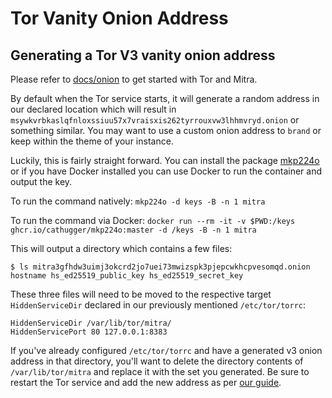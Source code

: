 # Tor Vanity Onion Address

## Generating a Tor V3 vanity onion address

Please refer to [docs/onion](./onion.md) to get started with Tor and Mitra.

By default when the Tor service starts, it will generate a random address in our declared location which will result in `msywkvrbkaslqfnloxssiuu57x7vraisxis262tyrrouxvw3lhhmvryd.onion` or something similar. You may want to use a custom onion address to `brand` or keep within the theme of your instance.

Luckily, this is fairly straight forward. You can install the package [mkp224o](https://github.com/cathugger/mkp224o) or if you have Docker installed you can use Docker to run the container and output the key.

To run the command natively: `mkp224o -d keys -B -n 1 mitra`

To run the command via Docker: `docker run --rm -it -v $PWD:/keys ghcr.io/cathugger/mkp224o:master -d /keys -B -n 1 mitra`

This will output a directory which contains a few files:

```shell
$ ls mitra3gfhdw3uimj3okcrd2jo7uei73mwizspk3pjepcwkhcpvesomqd.onion
hostname hs_ed25519_public_key hs_ed25519_secret_key
```

These three files will need to be moved to the respective target `HiddenServiceDir` declared in our previously mentioned `/etc/tor/torrc`:

```
HiddenServiceDir /var/lib/tor/mitra/
HiddenServicePort 80 127.0.0.1:8383
```

If you've already configured `/etc/tor/torrc` and have a generated v3 onion address in that directory, you'll want to delete the directory contents of `/var/lib/tor/mitra` and replace it with the set you generated. Be sure to restart the Tor service and add the new address as per [our guide](./onion.md).

